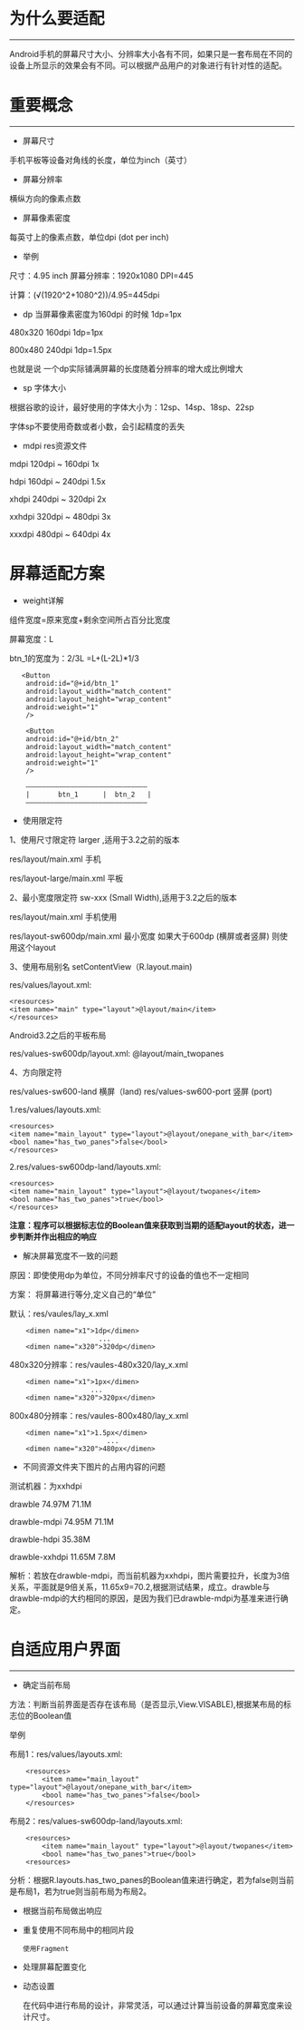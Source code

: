 
# 为什么要适配 #
---
Android手机的屏幕尺寸大小、分辨率大小各有不同，如果只是一套布局在不同的设备上所显示的效果会有不同。可以根据产品用户的对象进行有针对性的适配。

# 重要概念 #
---
- 屏幕尺寸

手机平板等设备对角线的长度，单位为inch（英寸）

- 屏幕分辨率

横纵方向的像素点数

- 屏幕像素密度

每英寸上的像素点数，单位dpi (dot per inch)

- 举例

尺寸：4.95 inch    屏幕分辨率：1920x1080   DPI=445

计算：(√(1920^2+1080^2))/4.95=445dpi

- dp 当屏幕像素密度为160dpi 的时候 1dp=1px

480x320 160dpi   1dp=1px

800x480 240dpi   1dp=1.5px


也就是说 一个dp实际铺满屏幕的长度随着分辨率的增大成比例增大

- sp 字体大小

根据谷歌的设计，最好使用的字体大小为：12sp、14sp、18sp、22sp

字体sp不要使用奇数或者小数，会引起精度的丢失



- mdpi res资源文件


mdpi    120dpi ~ 160dpi    1x

hdpi    160dpi ~ 240dpi    1.5x

xhdpi   240dpi ~ 320dpi    2x

xxhdpi  320dpi ~ 480dpi    3x

xxxdpi  480dpi ~ 640dpi    4x


# 屏幕适配方案 #

- weight详解

组件宽度=原来宽度+剩余空间所占百分比宽度

屏幕宽度：L

btn_1的宽度为：2/3L =L+(L-2L)*1/3

       <Button 
        android:id="@+id/btn_1"
        android:layout_width="match_content"
        android:layout_height="wrap_content"
        android:weight="1"
        />

        <Button 
        android:id="@+id/btn_2"
        android:layout_width="match_content"
        android:layout_height="wrap_content"
        android:weight="1"
        />

		——————————————————————————————
	    |       btn_1      |  btn_2   |
		——————————————————————————————
       
- 使用限定符
 
1、使用尺寸限定符 larger ,适用于3.2之前的版本

res/layout/main.xml 手机

res/layout-large/main.xml 平板


2、最小宽度限定符 sw-xxx (Small Width),适用于3.2之后的版本

res/layout/main.xml 手机使用

res/layout-sw600dp/main.xml   最小宽度 如果大于600dp (横屏或者竖屏) 则使用这个layout 

3、使用布局别名
setContentView（R.layout.main)

res/values/layout.xml:

	<resources>
    <item name="main" type="layout">@layout/main</item>
	</resources>

Android3.2之后的平板布局

res/values-sw600dp/layout.xml:
	<resources>
    <item name="main" type="layout">@layout/main_twopanes</item>
</resources>

4、方向限定符

res/values-sw600-land 横屏（land)
res/values-sw600-port 竖屏  (port)

1.res/values/layouts.xml:

	<resources>
    <item name="main_layout" type="layout">@layout/onepane_with_bar</item>
    <bool name="has_two_panes">false</bool>
	</resources>

2.res/values-sw600dp-land/layouts.xml:

	<resources>
    <item name="main_layout" type="layout">@layout/twopanes</item>
    <bool name="has_two_panes">true</bool>
	</resources>

**注意：程序可以根据标志位的Boolean值来获取到当期的适配layout的状态，进一步判断并作出相应的响应**



- 解决屏幕宽度不一致的问题

 
原因：即使使用dp为单位，不同分辨率尺寸的设备的值也不一定相同


方案：
将屏幕进行等分,定义自己的“单位”

默认：res/vaules/lay_x.xml 


		<dimen name="x1">1dp</dimen>
		                  ...
		<dimen name="x320">320dp</dimen>

480x320分辨率：res/vaules-480x320/lay_x.xml
		
		<dimen name="x1">1px</dimen>
						...
		<dimen name="x320">320px</dimen>

800x480分辨率：res/vaules-800x480/lay_x.xml
		
		<dimen name="x1">1.5px</dimen>
		   					...
		<dimen name="x320">480px</dimen>


- 不同资源文件夹下图片的占用内容的问题

测试机器：为xxhdpi

drawble        74.97M  71.1M

drawble-mdpi   74.95M  71.1M

drawble-hdpi   35.38M

drawble-xxhdpi 11.65M  7.8M

解析：若放在drawble-mdpi，而当前机器为xxhdpi，图片需要拉升，长度为3倍关系，平面就是9倍关系，11.65x9=70.2,根据测试结果，成立。drawble与drawble-mdpi的大约相同的原因，是因为我们已drawble-mdpi为基准来进行确定。

# 自适应用户界面 #
---
- 确定当前布局

方法：判断当前界面是否存在该布局（是否显示,View.VISABLE),根据某布局的标志位的Boolean值

举例

布局1：res/values/layouts.xml:

		<resources>
		    <item name="main_layout" type="layout">@layout/onepane_with_bar</item>
		    <bool name="has_two_panes">false</bool>
		</resources>

布局2：res/values-sw600dp-land/layouts.xml:

		<resources>
		    <item name="main_layout" type="layout">@layout/twopanes</item>
		    <bool name="has_two_panes">true</bool>
		<resources>

分析：根据R.layouts.has_two_panes的Boolean值来进行确定，若为false则当前是布局1，若为true则当前布局为布局2。

- 根据当前布局做出响应
- 重复使用不同布局中的相同片段
  
      使用Fragment

- 处理屏幕配置变化


- 动态设置

  在代码中进行布局的设计，非常灵活，可以通过计算当前设备的屏幕宽度来设计尺寸。

